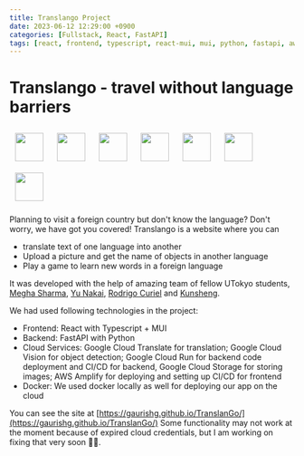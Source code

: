 ```yaml
---
title: Translango Project
date: 2023-06-12 12:29:00 +0900
categories: [Fullstack, React, FastAPI]
tags: [react, frontend, typescript, react-mui, mui, python, fastapi, aws, gcp]     # TAG names should always be lowercase
---
```


# Translango - travel without language barriers

<div>
<img style="height:50px; margin: 10px" src="https://upload.wikimedia.org/wikipedia/commons/4/4c/Typescript_logo_2020.svg">
<img style="height:50px; margin: 10px" src="https://upload.wikimedia.org/wikipedia/commons/a/a7/React-icon.svg">
<img style="height:50px; margin: 10px" src="https://playwright.dev/java/img/logos/MUI.png">
<img style="height:50px; margin: 10px" src="https://s3.dualstack.us-east-2.amazonaws.com/pythondotorg-assets/media/files/python-logo-only.svg">
<img style="height:50px; margin: 10px" src="https://codeahoy.com/assets/images/compare/python-frameworks/fastapi-logo.png">
<img style="height:50px; margin: 10px" src="https://www.theeggbrussels.com/wp-content/uploads/2018/05/logo-AWS-1024x658.png">
<img style="height:50px; margin: 10px" src="https://www.gend.co/hs-fs/hubfs/gcp-logo-cloud.png?width=730&name=gcp-logo-cloud.png">
</div>



Planning to visit a foreign country but don't know the language? Don't worry, we have got you covered! Translango is a website where you can
- translate text of one language into another
- Upload a picture and get the name of objects in another language
- Play a game to learn new words in a foreign language

It was developed with the help of amazing team of fellow UTokyo students, [Megha Sharma](https://github.com/ms3744), [Yu Nakai](https://github.com/nnaakkaaii), [Rodrigo Curiel](https://github.com/ccurielrodrigo) and [Kunsheng](https://github.com/likunsheng).

We had used following technologies in the project:
- Frontend: React with Typescript + MUI
- Backend: FastAPI with Python
- Cloud Services: Google Cloud Translate for translation; Google Cloud Vision for object detection; Google Cloud Run for backend code deployment and CI/CD for backend, Google Cloud Storage for storing images; AWS Amplify for deploying and setting up CI/CD for frontend
- Docker: We used docker locally as well for deploying our app on the cloud

You can see the site at [https://gaurishg.github.io/TranslanGo/](https://gaurishg.github.io/TranslanGo/)
Some functionality may not work at the moment because of expired cloud credentials, but I am working on fixing that very soon 🤞🏽.